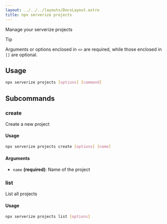 ```yaml
---
layout: ../../../layouts/DocsLayout.astro
title: npx serverize projects
---
```

Manage your serverize projects
> [!TIP]
> Arguments or options enclosed in `<>` are required, while those enclosed in `[]` are optional.
 
## Usage
```sh frame="none"
npx serverize projects [options] [command]
```
## Subcommands


### create
Create a new project
#### Usage
```sh frame="none"
npx serverize projects create [options] [name]
```
#### Arguments


- `name` **(required)**: Name of the project
### list
List all projects
#### Usage
```sh frame="none"
npx serverize projects list [options]
```